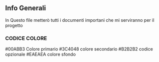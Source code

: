## Info Generali


In Questo file metterò tutti i documenti importani che mi serviranno per il progetto


### CODICE COLORE 

#00ABB3 Colore primario 
#3C4048 colore secondario 
#B2B2B2 codice opzionale 
#EAEAEA colore sfondo 




